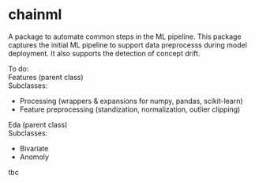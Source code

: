 # chainml
A package to automate common steps in the ML pipeline. This package captures the initial ML pipeline to support data preprocesss during model deployment. It also supports the detection of concept drift.

To do:<br>
Features (parent class)
<br>Subclasses:
* Processing (wrappers & expansions for numpy, pandas, scikit-learn)
* Feature preprocessing (standization, normalization, outlier clipping)

Eda (parent class)
<br>Subclasses:
* Bivariate
* Anomoly

tbc


